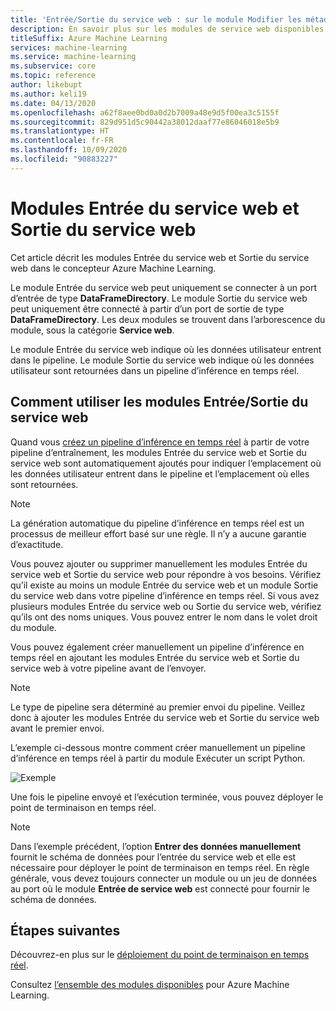```yaml
---
title: 'Entrée/Sortie du service web : sur le module Modifier les métadonnées'
description: En savoir plus sur les modules de service web disponibles dans le concepteur Azure Machine Learning
titleSuffix: Azure Machine Learning
services: machine-learning
ms.service: machine-learning
ms.subservice: core
ms.topic: reference
author: likebupt
ms.author: keli19
ms.date: 04/13/2020
ms.openlocfilehash: a62f8aee0bd0a0d2b7009a48e9d5f00ea3c5155f
ms.sourcegitcommit: 829d951d5c90442a38012daaf77e86046018e5b9
ms.translationtype: HT
ms.contentlocale: fr-FR
ms.lasthandoff: 10/09/2020
ms.locfileid: "90883227"
---
```

# <a name="web-service-input-and-web-service-output-modules"></a>Modules Entrée du service web et Sortie du service web

Cet article décrit les modules Entrée du service web et Sortie du service web dans le concepteur Azure Machine Learning.

Le module Entrée du service web peut uniquement se connecter à un port d’entrée de type **DataFrameDirectory**. Le module Sortie du service web peut uniquement être connecté à partir d’un port de sortie de type **DataFrameDirectory**. Les deux modules se trouvent dans l’arborescence du module, sous la catégorie **Service web**. 

Le module Entrée du service web indique où les données utilisateur entrent dans le pipeline. Le module Sortie du service web indique où les données utilisateur sont retournées dans un pipeline d’inférence en temps réel.

## <a name="how-to-use-web-service-input-and-output"></a>Comment utiliser les modules Entrée/Sortie du service web

Quand vous [créez un pipeline d’inférence en temps réel](https://docs.microsoft.com/azure/machine-learning/tutorial-designer-automobile-price-deploy#create-a-real-time-inference-pipeline) à partir de votre pipeline d’entraînement, les modules Entrée du service web et Sortie du service web sont automatiquement ajoutés pour indiquer l’emplacement où les données utilisateur entrent dans le pipeline et l’emplacement où elles sont retournées. 

> [!NOTE]
> La génération automatique du pipeline d’inférence en temps réel est un processus de meilleur effort basé sur une règle. Il n’y a aucune garantie d’exactitude. 

Vous pouvez ajouter ou supprimer manuellement les modules Entrée du service web et Sortie du service web pour répondre à vos besoins. Vérifiez qu’il existe au moins un module Entrée du service web et un module Sortie du service web dans votre pipeline d’inférence en temps réel. Si vous avez plusieurs modules Entrée du service web ou Sortie du service web, vérifiez qu’ils ont des noms uniques. Vous pouvez entrer le nom dans le volet droit du module.

Vous pouvez également créer manuellement un pipeline d’inférence en temps réel en ajoutant les modules Entrée du service web et Sortie du service web à votre pipeline avant de l’envoyer.

> [!NOTE]
> Le type de pipeline sera déterminé au premier envoi du pipeline. Veillez donc à ajouter les modules Entrée du service web et Sortie du service web avant le premier envoi.

L’exemple ci-dessous montre comment créer manuellement un pipeline d’inférence en temps réel à partir du module Exécuter un script Python. 

![Exemple](media/module/web-service-input-output-example.png)
   
Une fois le pipeline envoyé et l’exécution terminée, vous pouvez déployer le point de terminaison en temps réel.
   
> [!NOTE]
>  Dans l’exemple précédent, l’option **Entrer des données manuellement** fournit le schéma de données pour l’entrée du service web et elle est nécessaire pour déployer le point de terminaison en temps réel. En règle générale, vous devez toujours connecter un module ou un jeu de données au port où le module **Entrée de service web** est connecté pour fournir le schéma de données.
   
## <a name="next-steps"></a>Étapes suivantes
Découvrez-en plus sur le [déploiement du point de terminaison en temps réel](https://docs.microsoft.com/azure/machine-learning/tutorial-designer-automobile-price-deploy#deploy-the-real-time-endpoint).

Consultez [l’ensemble des modules disponibles](module-reference.md) pour Azure Machine Learning.